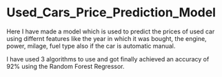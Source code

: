 # Used_Cars_Price_Prediction_Model
Here I have made a model which is used to predict the prices of used car using differnt features like the year in which it was bought, the engine, power, milage, fuel type also if the car is automatic manual.

I have used 3 algorithms to use and got finally achieved an accuracy of 92% using the Random Forest Regressor.
